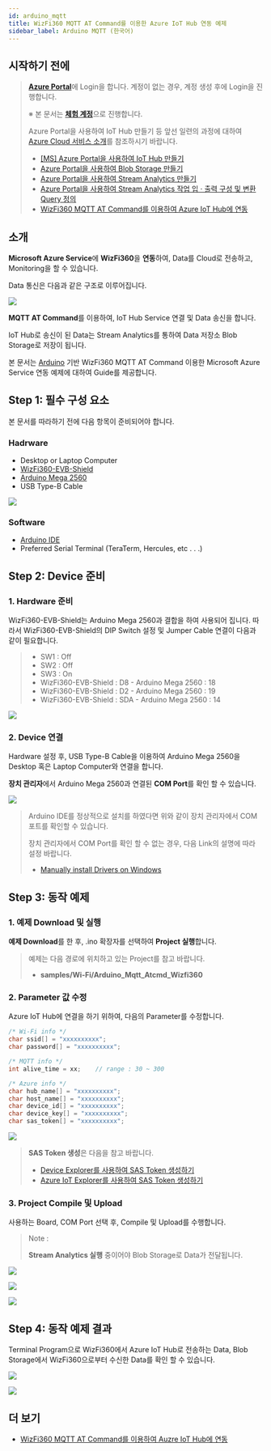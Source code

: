 ```yaml
---
id: arduino_mqtt
title: WizFi360 MQTT AT Command를 이용한 Azure IoT Hub 연동 예제
sidebar_label: Arduino MQTT (한국어)
---
```


## 시작하기 전에

> [**Azure Portal**][Link-Azure-Portal]에 Login을 합니다. 계정이 없는 경우, 계정 생성 후에 Login을 진행합니다.
>
> ※ 본 문서는 [**체험 계정**][Link-Azure-Account-Free]으로 진행합니다.
>
> Azure Portal을 사용하여 IoT Hub 만들기 등 앞선 일련의 과정에 대하여 [Azure Cloud 서비스 소개][Link-Azure_Cloud_Introduction]를 참조하시기 바랍니다.
>
> * [[MS] Azure Portal을 사용하여 IoT Hub 만들기][Link-Create_IoT_Hub_Through_Azure_Portal]
> * [Azure Portal을 사용하여 Blob Storage 만들기][Link-Create_Blob_Storage_Through_Azure_Portal]
> * [Azure Portal을 사용하여 Stream Analytics 만들기][Link-Create_Stream_Analytics_Through_Azure_Portal]
> * [Azure Portal을 사용하여 Stream Analytics 작업 입 · 출력 구성 및 변환 Query 정의][Link-Configure_Stream_Analytics_Job_Input_Output_And_Define_The_Transformation_Query_Through_Azure_Portal]
> * [WizFi360 MQTT AT Command를 이용하여 Azure IoT Hub에 연동][Link-Standalone_Mqtt_Atcmd_Wizfi360]

## 소개

**Microsoft Azure Service**에 **WizFi360**을 **연동**하여, Data를 Cloud로 전송하고, Monitoring을 할 수 있습니다.

Data 통신은 다음과 같은 구조로 이루어집니다.

![][Link-Data_Communication_Structure]

**MQTT AT Command**를 이용하여, IoT Hub Service 연결 및 Data 송신을 합니다.

IoT Hub로 송신이 된 Data는 Stream Analytics를 통하여 Data 저장소 Blob Storage로 저장이 됩니다.

본 문서는 [Arduino][Link-Arduino] 기반 WizFi360 MQTT AT Command 이용한 Microsoft Azure Service 연동 예제에 대하여 Guide를 제공합니다.


## Step 1: 필수 구성 요소

본 문서를 따라하기 전에 다음 항목이 준비되어야 합니다.

### Hadrware
 - Desktop or Laptop Computer
 - [WizFi360-EVB-Shield][Link-Wizfi360-Evb-Shield]
 - [Arduino Mega 2560][Link-Arduino_Mega_2560]
 - USB Type-B Cable

 ![][Link-Required_Item]

### Software
 - [Arduino IDE][Link-Arduino_Ide]
 - Preferred Serial Terminal (TeraTerm, Hercules, etc . . .)

## Step 2: Device 준비

### 1. Hardware 준비

WizFi360-EVB-Shield는 Arduino Mega 2560과 결합을 하여 사용되어 집니다. 따라서 WizFi360-EVB-Shield의 DIP Switch 설정 및 Jumper Cable 연결이 다음과 같이 필요합니다.

> * SW1 : Off
> * SW2 : Off
> * SW3 : On
> * WizFi360-EVB-Shield : D8 - Arduino Mega 2560 : 18
> * WizFi360-EVB-Shield : D2 - Arduino Mega 2560 : 19
> * WizFi360-EVB-Shield : SDA - Arduino Mega 2560 : 14

![][Link-Set_Wizfi360_Evb_Shield_Dip_Sw]

### 2. Device 연결

Hardware 설정 후, USB Type-B Cable을 이용하여 Arduino Mega 2560을 Desktop 혹은 Laptop Computer와 연결을 합니다.

**장치 관리자**에서 Arduino Mega 2560과 연결된 **COM Port**를 확인 할 수 있습니다.

![][Link-Device-Management]

> Arduino IDE를 정상적으로 설치를 하였다면 위와 같이 장치 관리자에서 COM 포트를 확인할 수 있습니다.
>
> 장치 관리자에서 COM Port를 확인 할 수 없는 경우, 다음 Link의 설명에 따라 설정 바랍니다.
>
> * [Manually install Drivers on Windows][Link-Manually_Install_Drivers_On_Windows]

## Step 3: 동작 예제

### 1. 예제 Download 및 실행

**예제 Download**를 한 후, .ino 확장자를 선택하여 **Project 실행**합니다.

> 예제는 다음 경로에 위치하고 있는 Project를 참고 바랍니다.
>
> * **samples/Wi-Fi/Arduino_Mqtt_Atcmd_Wizfi360**

### 2. Parameter 값 수정

Azure IoT Hub에 연결을 하기 위하여, 다음의 Parameter를 수정합니다.

```cpp
/* Wi-Fi info */
char ssid[] = "xxxxxxxxxx";
char password[] = "xxxxxxxxxx";

/* MQTT info */
int alive_time = xx;    // range : 30 ~ 300

/* Azure info */
char hub_name[] = "xxxxxxxxxx";
char host_name[] = "xxxxxxxxxx";
char device_id[] = "xxxxxxxxxx";
char device_key[] = "xxxxxxxxxx";
char sas_token[] = "xxxxxxxxxx";
```

![][Link-Execute_Project_Through_Arduino_Ide_1]

> **SAS Token 생성**은 다음을 참고 바랍니다.
>
> * [Device Explorer를 사용하여 SAS Token 생성하기][Link-Create_Sas_Token_Through_Device_Explorer]
> * [Azure IoT Explorer를 사용하여 SAS Token 생성하기][Link-Create_Sas_Token_Through_Azure_Iot_Explorer]

### 3. Project Compile 및 Upload

사용하는 Board, COM Port 선택 후, Compile 및 Upload를 수행합니다.

> Note :
>
> **Stream Analytics 실행** 중이어야 Blob Storage로 Data가 전달됩니다.

![][Link-Execute_Project_Through_Arduino_Ide_2]

![][Link-Execute_Project_Through_Arduino_Ide_3]

![][Link-Execute_Project_Through_Arduino_Ide_4]


## Step 4: 동작 예제 결과

Terminal Program으로 WizFi360에서 Azure IoT Hub로 전송하는 Data, Blob Storage에서 WizFi360으로부터 수신한 Data를 확인 할 수 있습니다.

![][Link-Result_Execute_Project_Through_Arduino_Ide_1]

![][Link-Result_Execute_Project_Through_Arduino_Ide_2]


## 더 보기

- [WizFi360 MQTT AT Command를 이용하여 Auzre IoT Hub에 연동][Link-Standalone_Mqtt_Atcmd_Wizfi360]



[Link-Azure-Portal]: https://portal.azure.com/
[Link-Azure-Account-Free]: https://azure.microsoft.com/ko-kr/free/
[Link-Azure_Cloud_Introduction]: https://github.com/Wiznet/azure-iot-kr/tree/master/docs/Azure_Cloud
[Link-Create_IoT_Hub_Through_Azure_Portal]: https://docs.microsoft.com/ko-kr/azure/iot-hub/iot-hub-create-through-portal
[Link-Create_Blob_Storage_Through_Azure_Portal]: https://github.com/Wiznet/azure-iot-kr/blob/master/docs/Azure_Cloud/create_blob_storage_through_azure_portal.md
[Link-Create_Stream_Analytics_Through_Azure_Portal]: https://github.com/Wiznet/azure-iot-kr/blob/master/docs/Azure_Cloud/create_stream_analytics_through_azure_portal.md
[Link-Configure_Stream_Analytics_Job_Input_Output_And_Define_The_Transformation_Query_Through_Azure_Portal]: https://github.com/Wiznet/azure-iot-kr/blob/master/docs/Azure_Cloud/configure_stream_analytics_job_input_output_and_define_the_transformation_query_through_azure_portal.md
[Link-Data_Communication_Structure]: /Document/img/azure_cloud/mqtt_data_communication_structure.png
[Link-Arduino]: https://www.arduino.cc/
[Link-Wizfi360-Evb-Shield]: https://wizwiki.net/wiki/doku.php/products:wizfi360:start
[Link-Arduino_Mega_2560]: https://store.arduino.cc/usa/mega-2560-r3
[Link-Required_Item]: /Document/img/azure_cloud/mqtt_atcmd_wizfi360_required_item_3.png
[Link-Arduino_Ide]: https://www.arduino.cc/en/main/software
[Link-Set_Wizfi360_Evb_Shield_Dip_Sw]: /Document/img/azure_cloud/set_wizfi360_evb_shield_dip_sw_3.png
[Link-Device-Management]: /Document/img/azure_cloud/device_management_3.png
[Link-Manually_Install_Drivers_On_Windows]: https://www.arduino.cc/en/Guide/DriverInstallation
[Link-Execute_Project_Through_Arduino_Ide_1]: /Document/img/azure_cloud/execute_project_through_arduino_ide_1.png
[Link-Create_Sas_Token_Through_Device_Explorer]: https://github.com/Wiznet/azure-iot-kr/tree/master/docs/Azure_Cloud/create_sas_token_through_device_explorer.md
[Link-Create_Sas_Token_Through_Azure_Iot_Explorer]: https://github.com/Wiznet/azure-iot-kr/tree/master/docs/Azure_Cloud/create_sas_token_through_azure_iot_explorer.md
[Link-Execute_Project_Through_Arduino_Ide_2]: /Document/img/azure_cloud/execute_project_through_arduino_ide_2.png
[Link-Execute_Project_Through_Arduino_Ide_3]: /Document/img/azure_cloud/execute_project_through_arduino_ide_3.png
[Link-Execute_Project_Through_Arduino_Ide_4]: /Document/img/azure_cloud/execute_project_through_arduino_ide_4.png
[Link-Result_Execute_Project_Through_Arduino_Ide_1]: /Document/img/azure_cloud/result_execute_project_through_arduino_ide_1.png
[Link-Result_Execute_Project_Through_Arduino_Ide_2]: /Document/img/azure_cloud/result_execute_project_through_arduino_ide_2.png
[Link-Standalone_Mqtt_Atcmd_Wizfi360]: https://github.com/Wiznet/azure-iot-kr/blob/master/docs/IoT_device/Connectivities/Wi-Fi/standalone_mqtt_atcmd_wizfi360.md